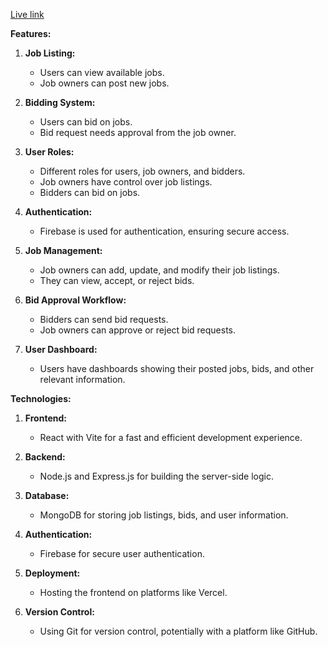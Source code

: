 [Live link](https://job-finder-app-83469.web.app/)

**Features:**

1. **Job Listing:**
   - Users can view available jobs.
   - Job owners can post new jobs.

2. **Bidding System:**
   - Users can bid on jobs.
   - Bid request needs approval from the job owner.

3. **User Roles:**
   - Different roles for users, job owners, and bidders.
   - Job owners have control over job listings.
   - Bidders can bid on jobs.

4. **Authentication:**
   - Firebase is used for authentication, ensuring secure access.

5. **Job Management:**
   - Job owners can add, update, and modify their job listings.
   - They can view, accept, or reject bids.

6. **Bid Approval Workflow:**
   - Bidders can send bid requests.
   - Job owners can approve or reject bid requests.

7. **User Dashboard:**
   - Users have dashboards showing their posted jobs, bids, and other relevant information.

**Technologies:**

1. **Frontend:**
   - React with Vite for a fast and efficient development experience.

2. **Backend:**
   - Node.js and Express.js for building the server-side logic.

3. **Database:**
   - MongoDB for storing job listings, bids, and user information.

4. **Authentication:**
   - Firebase for secure user authentication.


7. **Deployment:**
   - Hosting the frontend on platforms like Vercel.

8. **Version Control:**
   - Using Git for version control, potentially with a platform like GitHub.
